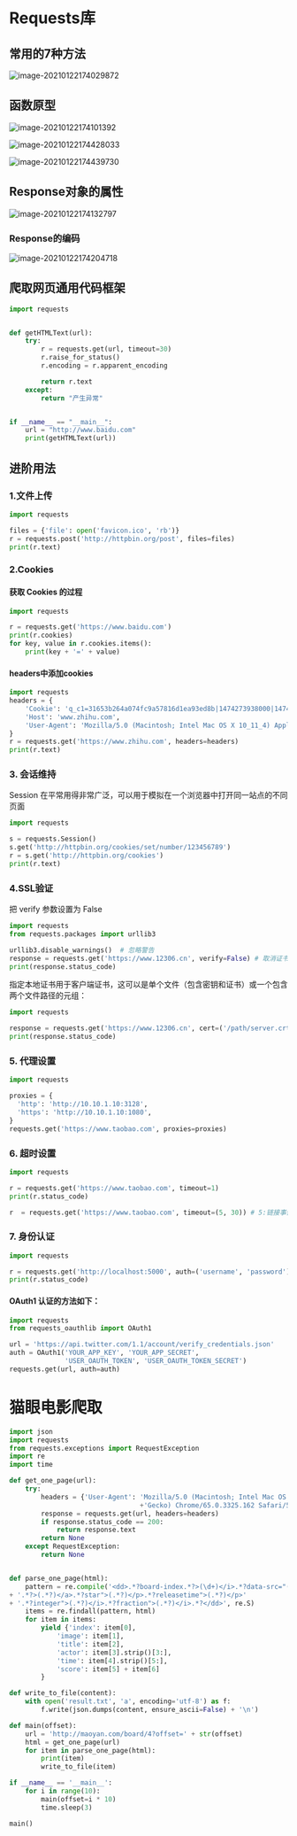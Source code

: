 # Requests库

## 常用的7种方法

![image-20210122174029872](https://gitee.com/Pikapika-sk/study-note/raw/master/img/image-20210122174029872.png)

## 函数原型

![image-20210122174101392](https://gitee.com/Pikapika-sk/study-note/raw/master/img/image-20210122174101392.png)

![image-20210122174428033](https://gitee.com/Pikapika-sk/study-note/raw/master/img/image-20210122174428033.png)

![image-20210122174439730](https://gitee.com/Pikapika-sk/study-note/raw/master/img/image-20210122174439730.png)

## Response对象的属性

![image-20210122174132797](https://gitee.com/Pikapika-sk/study-note/raw/master/img/image-20210122174132797.png)

### Response的编码

![image-20210122174204718](https://gitee.com/Pikapika-sk/study-note/raw/master/img/image-20210122174204718.png)

## 爬取网页通用代码框架

~~~ python
import requests


def getHTMLText(url):
    try:
        r = requests.get(url, timeout=30)
        r.raise_for_status()
        r.encoding = r.apparent_encoding

        return r.text
    except:
        return "产生异常"


if __name__ == "__main__":
    url = "http://www.baidu.com"
    print(getHTMLText(url))

~~~

## 进阶用法

### 1.文件上传

```python
import requests

files = {'file': open('favicon.ico', 'rb')}
r = requests.post('http://httpbin.org/post', files=files)
print(r.text)
```

### 2.Cookies

#### 获取 Cookies 的过程

```python
import requests

r = requests.get('https://www.baidu.com')
print(r.cookies)
for key, value in r.cookies.items():
    print(key + '=' + value)
```

#### headers中添加cookies

~~~ python
import requests
headers = {
    'Cookie': 'q_c1=31653b264a074fc9a57816d1ea93ed8b|1474273938000|1474273938000; d_c0="AGDAs254kAqPTr6NW1U3XTLFzKhMPQ6H_nc=|1474273938"; __utmv=51854390.100-1|2=registration_date=20130902=1^3=entry_date=20130902=1;a_t="2.0AACAfbwdAAAXAAAAso0QWAAAgH28HQAAAGDAs254kAoXAAAAYQJVTQ4FCVgA360us8BAklzLYNEHUd6kmHtRQX5a6hiZxKCynnycerLQ3gIkoJLOCQ==";z_c0=Mi4wQUFDQWZid2RBQUFBWU1DemJuaVFDaGNBQUFCaEFsVk5EZ1VKV0FEZnJTNnp3RUNTWE10ZzBRZFIzcVNZZTFGQmZn|1474887858|64b4d4234a21de774c42c837fe0b672fdb5763b0',
    'Host': 'www.zhihu.com',
    'User-Agent': 'Mozilla/5.0 (Macintosh; Intel Mac OS X 10_11_4) AppleWebKit/537.36 (KHTML, like Gecko) Chrome/53.0.2785.116 Safari/537.36',
}
r = requests.get('https://www.zhihu.com', headers=headers)
print(r.text)
~~~

### 3. 会话维持

Session 在平常用得非常广泛，可以用于模拟在一个浏览器中打开同一站点的不同页面

~~~ python
import requests

s = requests.Session()
s.get('http://httpbin.org/cookies/set/number/123456789')
r = s.get('http://httpbin.org/cookies')
print(r.text)
~~~

### 4.SSL验证

把 verify 参数设置为 False

~~~ python
import requests
from requests.packages import urllib3

urllib3.disable_warnings()  # 忽略警告
response = requests.get('https://www.12306.cn', verify=False) # 取消证书认证
print(response.status_code)
~~~

指定本地证书用于客户端证书，这可以是单个文件（包含密钥和证书）或一个包含两个文件路径的元组：

~~~ python 
import requests

response = requests.get('https://www.12306.cn', cert=('/path/server.crt', '/path/key'))
print(response.status_code)
~~~

### 5. 代理设置

```python
import requests

proxies = {
  'http': 'http://10.10.1.10:3128',
  'https': 'http://10.10.1.10:1080',
}
requests.get('https://www.taobao.com', proxies=proxies)

```

### 6. 超时设置

```python
import requests

r = requests.get('https://www.taobao.com', timeout=1)
print(r.status_code)

r  = requests.get('https://www.taobao.com', timeout=(5, 30)) # 5:链接事件，  30：读取时间                                
```

### 7. 身份认证

```python
import requests

r = requests.get('http://localhost:5000', auth=('username', 'password'))
print(r.status_code)
```

#### OAuth1 认证的方法如下：

```python
import requests
from requests_oauthlib import OAuth1

url = 'https://api.twitter.com/1.1/account/verify_credentials.json'
auth = OAuth1('YOUR_APP_KEY', 'YOUR_APP_SECRET',
              'USER_OAUTH_TOKEN', 'USER_OAUTH_TOKEN_SECRET')
requests.get(url, auth=auth)
```



# 猫眼电影爬取

~~~ python
import json
import requests
from requests.exceptions import RequestException
import re
import time

def get_one_page(url):
    try:
        headers = {'User-Agent': 'Mozilla/5.0 (Macintosh; Intel Mac OS X 10_13_3) AppleWebKit/537.36 (KHTML, like '
                                 +'Gecko) Chrome/65.0.3325.162 Safari/537.36'}
        response = requests.get(url, headers=headers)
        if response.status_code == 200:
            return response.text
        return None
    except RequestException:
        return None


def parse_one_page(html):
    pattern = re.compile('<dd>.*?board-index.*?>(\d+)</i>.*?data-src="(.*?)".*?name"><a'
+ '.*?>(.*?)</a>.*?star">(.*?)</p>.*?releasetime">(.*?)</p>'
+ '.*?integer">(.*?)</i>.*?fraction">(.*?)</i>.*?</dd>', re.S)
    items = re.findall(pattern, html)
    for item in items:
        yield {'index': item[0],
            'image': item[1],
            'title': item[2],
            'actor': item[3].strip()[3:],
            'time': item[4].strip()[5:],
            'score': item[5] + item[6]
        }

def write_to_file(content):
    with open('result.txt', 'a', encoding='utf-8') as f:
        f.write(json.dumps(content, ensure_ascii=False) + '\n')

def main(offset):
    url = 'http://maoyan.com/board/4?offset=' + str(offset)
    html = get_one_page(url)
    for item in parse_one_page(html):
        print(item)
        write_to_file(item)

if __name__ == '__main__':
    for i in range(10):
        main(offset=i * 10)
        time.sleep(3)

main()
~~~



